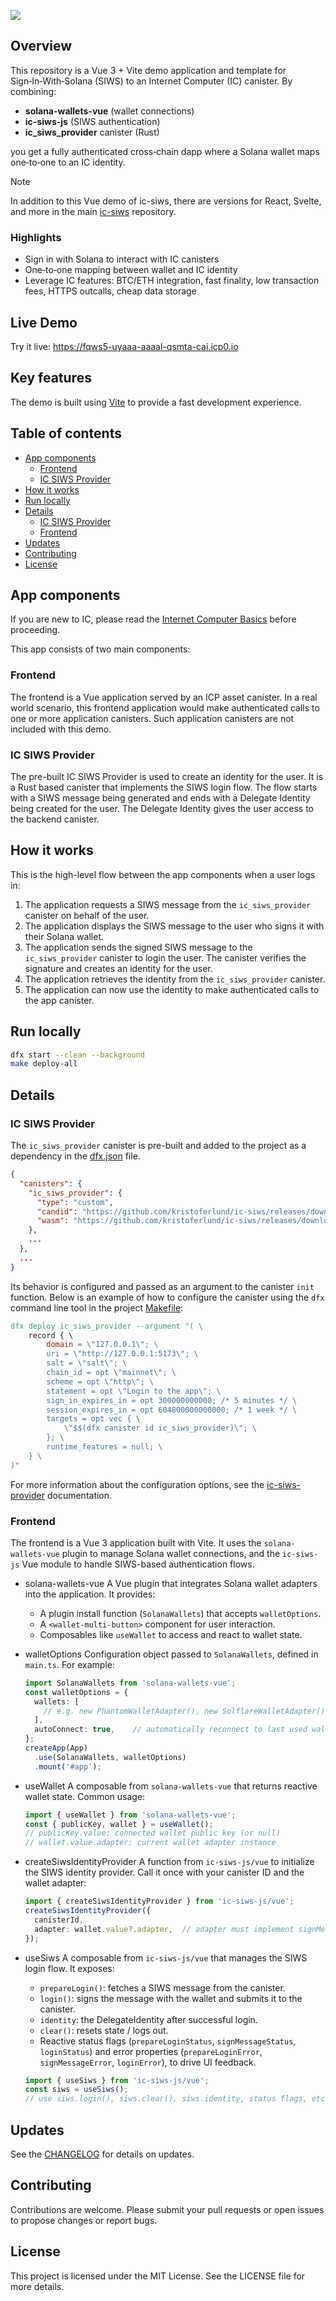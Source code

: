 ![](media/header.png)

## Overview

This repository is a Vue 3 + Vite demo application and template for Sign‑In‑With‑Solana (SIWS) to an Internet Computer (IC) canister. By combining:

- **solana-wallets-vue** (wallet connections)  
- **ic-siws-js** (SIWS authentication)  
- **ic_siws_provider** canister (Rust)  

you get a fully authenticated cross‑chain dapp where a Solana wallet maps one‑to‑one to an IC identity.

> [!NOTE]
> In addition to this Vue demo of ic-siws, there are versions for React, Svelte, and more in the main [ic-siws](https://github.com/kristoferlund/ic-siws) repository.

### Highlights

- Sign in with Solana to interact with IC canisters  
- One‑to‑one mapping between wallet and IC identity  
- Leverage IC features: BTC/ETH integration, fast finality, low transaction fees, HTTPS outcalls, cheap data storage

## Live Demo

Try it live: <https://fqws5-uyaaa-aaaal-qsmta-cai.icp0.io>

## Key features

The demo is built using [Vite](https://vitejs.dev/) to provide a fast development experience.

## Table of contents

- [App components](#app-components)
  - [Frontend](#frontend)
  - [IC SIWS Provider](#ic-siws-provider)
- [How it works](#how-it-works)
- [Run locally](#run-locally)
- [Details](#details)
  - [IC SIWS Provider](#ic-siws-provider-1)
  - [Frontend](#frontend-1)
- [Updates](#updates)
- [Contributing](#contributing)
- [License](#license)

## App components

If you are new to IC, please read the [Internet Computer Basics](https://internetcomputer.org/basics) before proceeding.

This app consists of two main components:

### Frontend

The frontend is a Vue application served by an ICP asset canister. In a real world scenario, this frontend application would make authenticated calls to one or more application canisters. Such application canisters are not included with this demo.

### IC SIWS Provider

The pre-built IC SIWS Provider is used to create an identity for the user. It is a Rust based canister that implements the SIWS login flow. The flow starts with a SIWS message being generated and ends with a Delegate Identity being created for the user. The Delegate Identity gives the user access to the backend canister.

## How it works

This is the high-level flow between the app components when a user logs in:

1. The application requests a SIWS message from the `ic_siws_provider` canister on behalf of the user.
2. The application displays the SIWS message to the user who signs it with their Solana wallet.
3. The application sends the signed SIWS message to the `ic_siws_provider` canister to login the user. The canister verifies the signature and creates an identity for the user.
4. The application retrieves the identity from the `ic_siws_provider` canister.
5. The application can now use the identity to make authenticated calls to the app canister.

## Run locally

```bash
dfx start --clean --background
make deploy-all
```

## Details

### IC SIWS Provider

The `ic_siws_provider` canister is pre-built and added to the project as a dependency in the [dfx.json](/dfx.json) file.

```json
{
  "canisters": {
    "ic_siws_provider": {
      "type": "custom",
      "candid": "https://github.com/kristoferlund/ic-siws/releases/download/v0.0.2/ic_siws_provider.did",
      "wasm": "https://github.com/kristoferlund/ic-siws/releases/download/v0.0.2/ic_siws_provider.wasm.gz"
    },
    ...
  },
  ...
}
```

Its behavior is configured and passed as an argument to the canister `init` function. Below is an example of how to configure the canister using the `dfx` command line tool in the project [Makefile](/Makefile):

```makefile
dfx deploy ic_siws_provider --argument "( \
    record { \
        domain = \"127.0.0.1\"; \
        uri = \"http://127.0.0.1:5173\"; \
        salt = \"salt\"; \
        chain_id = opt \"mainnet\"; \
        scheme = opt \"http\"; \
        statement = opt \"Login to the app\"; \
        sign_in_expires_in = opt 300000000000; /* 5 minutes */ \
        session_expires_in = opt 604800000000000; /* 1 week */ \
        targets = opt vec { \
            \"$$(dfx canister id ic_siws_provider)\"; \
        }; \
        runtime_features = null; \
    } \
)"
```

For more information about the configuration options, see the [ic-siws-provider](https://github.com/kristoferlund/ic-siws/tree/main/packages/ic_siws_provider) documentation.

### Frontend

The frontend is a Vue 3 application built with Vite. It uses the `solana-wallets-vue` plugin to manage Solana wallet connections, and the `ic-siws-js` Vue module to handle SIWS-based authentication flows.

- solana-wallets-vue
  A Vue plugin that integrates Solana wallet adapters into the application. It provides:
  - A plugin install function (`SolanaWallets`) that accepts `walletOptions`.
  - A `<wallet-multi-button>` component for user interaction.
  - Composables like `useWallet` to access and react to wallet state.

- walletOptions
  Configuration object passed to `SolanaWallets`, defined in `main.ts`. For example:
  ```ts
  import SolanaWallets from 'solana-wallets-vue';
  const walletOptions = {
    wallets: [
      // e.g. new PhantomWalletAdapter(), new SolflareWalletAdapter(), etc.
    ],
    autoConnect: true,    // automatically reconnect to last used wallet
  };
  createApp(App)
    .use(SolanaWallets, walletOptions)
    .mount('#app');
  ```

- useWallet
  A composable from `solana-wallets-vue` that returns reactive wallet state. Common usage:
  ```ts
  import { useWallet } from 'solana-wallets-vue';
  const { publicKey, wallet } = useWallet();
  // publicKey.value: connected wallet public key (or null)
  // wallet.value.adapter: current wallet adapter instance
  ```

- createSiwsIdentityProvider
  A function from `ic-siws-js/vue` to initialize the SIWS identity provider. Call it once with your canister ID and the wallet adapter:
  ```ts
  import { createSiwsIdentityProvider } from 'ic-siws-js/vue';
  createSiwsIdentityProvider({
    canisterId,
    adapter: wallet.value?.adapter,  // adapter must implement signMessage
  });
  ```

- useSiws
  A composable from `ic-siws-js/vue` that manages the SIWS login flow. It exposes:
  - `prepareLogin()`: fetches a SIWS message from the canister.
  - `login()`: signs the message with the wallet and submits it to the canister.
  - `identity`: the DelegateIdentity after successful login.
  - `clear()`: resets state / logs out.
  - Reactive status flags (`prepareLoginStatus`, `signMessageStatus`, `loginStatus`) and error properties (`prepareLoginError`, `signMessageError`, `loginError`), to drive UI feedback.
  ```ts
  import { useSiws } from 'ic-siws-js/vue';
  const siws = useSiws();
  // use siws.login(), siws.clear(), siws.identity, status flags, etc.
  ```

## Updates

See the [CHANGELOG](CHANGELOG.md) for details on updates.

## Contributing

Contributions are welcome. Please submit your pull requests or open issues to propose changes or report bugs.

## License

This project is licensed under the MIT License. See the LICENSE file for more details.

